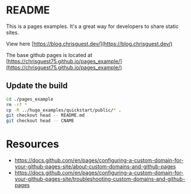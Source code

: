 # README
This is a pages examples.  It's a great way for developers to share static sites.   

View here [https://blog.chrisguest.dev/](https://blog.chrisguest.dev/)

The base github pages is located at [https://chrisguest75.github.io/pages_example/](https://chrisguest75.github.io/pages_example/)

## Update the build
```sh
cd ./pages_example
rm -rf *   
cp -R ../hugo_examples/quickstart/public/* . 
git checkout head -- README.md 
git checkout head -- CNAME
```

# Resources
* https://docs.github.com/en/pages/configuring-a-custom-domain-for-your-github-pages-site/about-custom-domains-and-github-pages
* https://docs.github.com/en/pages/configuring-a-custom-domain-for-your-github-pages-site/troubleshooting-custom-domains-and-github-pages


